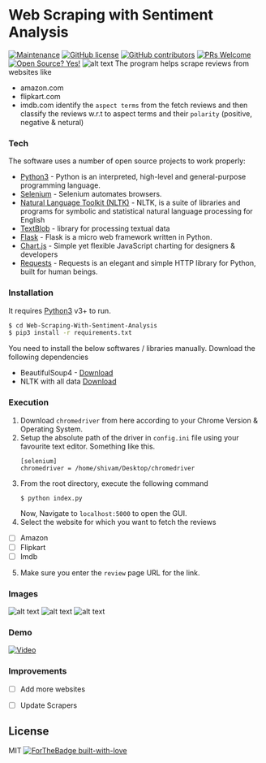 # Web Scraping with Sentiment Analysis
[![Maintenance](https://img.shields.io/badge/Maintained%3F-no-red.svg)](https://bitbucket.org/lbesson/ansi-colors) [![GitHub license](https://img.shields.io/github/license/o-x-y-g-e-n/Web-Scraping-With-Sentiment-Analysis)](https://github.com/o-x-y-g-e-n/Web-Scraping-With-Sentiment-Analysis/blob/master/LICENSE) [![GitHub contributors](https://img.shields.io/github/contributors/o-x-y-g-e-n/Web-Scraping-With-Sentiment-Analysis)](https://GitHub.com/o-x-y-g-e-n/Facebook-AutoReply-Bot/graphs/contributors/) [![PRs Welcome](https://img.shields.io/badge/PRs-welcome-brightgreen.svg?style=flat-square)](http://makeapullrequest.com) [![Open Source? Yes!](https://badgen.net/badge/Open%20Source%20%3F/Yes%21/blue?icon=github)](https://github.com/o-x-y-g-e-n/badges/)
![alt text](https://i.ibb.co/NLN8f4X/undraw-sentiment-analysis-jp6w.png)
The program helps scrape reviews from websites like
* amazon.com
* flipkart.com
* imdb.com
identify the `aspect terms` from the fetch reviews and then classify the reviews w.r.t to aspect terms and their `polarity` (positive, negative & netural) 

### Tech

The software uses a number of open source projects to work properly:

* [Python3] - Python is an interpreted, high-level and general-purpose programming language.
* [Selenium] - Selenium automates browsers. 
* [Natural Language Toolkit (NLTK)] - NLTK, is a suite of libraries and programs for symbolic and statistical natural language processing for English 
* [TextBlob] - library for processing textual data
* [Flask] - Flask is a micro web framework written in Python.
* [Chart.js] - Simple yet flexible JavaScript charting for designers & developers
* [Requests] - Requests is an elegant and simple HTTP library for Python, built for human beings.

### Installation

It requires [Python3](https://www.python.org/downloads/release/python-377/) v3+ to run.

```sh
$ cd Web-Scraping-With-Sentiment-Analysis
$ pip3 install -r requirements.txt 
```
You need to install the below softwares / libraries manually.
Download the following dependencies
- BeautifulSoup4 - [Download](https://pypi.org/project/beautifulsoup4/)
- NLTK with all data [Download](https://www.nltk.org/install.html)

### Execution
1. Download `chromedriver` from here according to your Chrome Version & Operating System.
2. Setup the absolute path of the driver in `config.ini` file using your favourite text editor. Something like this.
    ```
    [selenium]
    chromedriver = /home/shivam/Desktop/chromedriver
    ```
3. From the root directory, execute the following command
    ```sh
    $ python index.py
    ```
    Now, Navigate to `localhost:5000` to open the GUI.
4. Select the website for which you want to fetch the reviews
-[ ] Amazon
-[ ] Flipkart
-[ ] Imdb
5. Make sure you enter the `review` page URL for the link. 

### Images
![alt text](https://i.ibb.co/2v9C35N/Screenshot-from-2020-12-05-16-35-28.png)
![alt text](https://i.ibb.co/0VHdjXP/Screenshot-from-2020-12-05-16-35-42.png)
![alt text](https://i.ibb.co/qDFPjWQ/Screenshot-from-2020-12-05-16-36-01.png)

### Demo
[![Video](https://img.youtube.com/vi/I39z1mXaer8/0.jpg)](https://www.youtube.com/watch?v=I39z1mXaer8)

### Improvements
-[ ] Add more websites
-[ ] Update Scrapers 


License
----

MIT
[![ForTheBadge built-with-love](http://ForTheBadge.com/images/badges/built-with-love.svg)](https://GitHub.com/o-x-y-g-e-n/)

[//]: # (These are reference links used in the body of this note and get stripped out when the markdown processor does its job. There is no need to format nicely because it shouldn't be seen. Thanks SO - http://stackoverflow.com/questions/4823468/store-comments-in-markdown-syntax)


   [Python3]: <https://www.python.org/downloads/>
   [Selenium]: <https://www.selenium.dev/>
   [Natural Language Toolkit (NLTK)]: <https://www.selenium.dev/>
   [TextBlob]: <https://textblob.readthedocs.io/en/dev/>
   [Flask]: <https://flask.palletsprojects.com/en/1.1.x/>
   [Chart.js]: <https://www.chartjs.org/>
   [Requests]: <https://requests.readthedocs.io/en/master/>
   